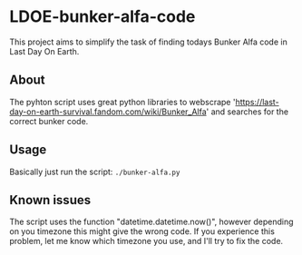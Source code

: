 LDOE-bunker-alfa-code
==============================

This project aims to simplify the task of finding todays Bunker Alfa code in Last Day On Earth.

About
--------

The pyhton script uses great python libraries to webscrape 'https://last-day-on-earth-survival.fandom.com/wiki/Bunker_Alfa' and searches for the correct bunker code.

Usage
-------

Basically just run the script:
`./bunker-alfa.py`


Known issues
----------------

The script uses the function "datetime.datetime.now()", however depending on you timezone this might give the wrong code.
If you experience this problem, let me know which timezone you use, and I'll try to fix the code. 

